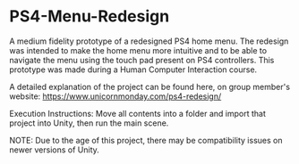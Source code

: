 # PS4-Menu-Redesign
A medium fidelity prototype of a redesigned PS4 home menu. The redesign was intended to make the home menu more intuitive and to be able to navigate the menu using the touch pad present on PS4 controllers. This prototype was made during a Human Computer Interaction course.

A detailed explanation of the project can be found here, on group member's website:
https://www.unicornmonday.com/ps4-redesign/

Execution Instructions:
Move all contents into a folder and import that project into Unity, then run the main scene.

NOTE:
Due to the age of this project, there may be compatibility issues on newer versions of Unity.
